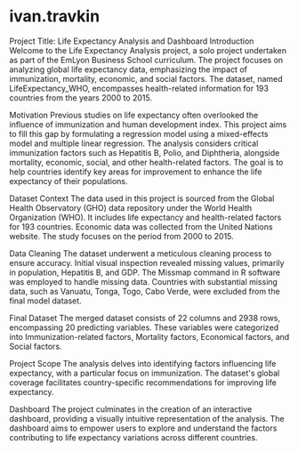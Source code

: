 # ivan.travkin
Project Title: Life Expectancy Analysis and Dashboard
Introduction
Welcome to the Life Expectancy Analysis project, a solo project undertaken as part of the EmLyon Business School curriculum. The project focuses on analyzing global life expectancy data, emphasizing the impact of immunization, mortality, economic, and social factors. The dataset, named LifeExpectancy_WHO, encompasses health-related information for 193 countries from the years 2000 to 2015.

Motivation
Previous studies on life expectancy often overlooked the influence of immunization and human development index. This project aims to fill this gap by formulating a regression model using a mixed-effects model and multiple linear regression. The analysis considers critical immunization factors such as Hepatitis B, Polio, and Diphtheria, alongside mortality, economic, social, and other health-related factors. The goal is to help countries identify key areas for improvement to enhance the life expectancy of their populations.

Dataset
Context
The data used in this project is sourced from the Global Health Observatory (GHO) data repository under the World Health Organization (WHO). It includes life expectancy and health-related factors for 193 countries. Economic data was collected from the United Nations website. The study focuses on the period from 2000 to 2015.

Data Cleaning
The dataset underwent a meticulous cleaning process to ensure accuracy. Initial visual inspection revealed missing values, primarily in population, Hepatitis B, and GDP. The Missmap command in R software was employed to handle missing data. Countries with substantial missing data, such as Vanuatu, Tonga, Togo, Cabo Verde, were excluded from the final model dataset.

Final Dataset
The merged dataset consists of 22 columns and 2938 rows, encompassing 20 predicting variables. These variables were categorized into Immunization-related factors, Mortality factors, Economical factors, and Social factors.

Project Scope
The analysis delves into identifying factors influencing life expectancy, with a particular focus on immunization. The dataset's global coverage facilitates country-specific recommendations for improving life expectancy.

Dashboard
The project culminates in the creation of an interactive dashboard, providing a visually intuitive representation of the analysis. The dashboard aims to empower users to explore and understand the factors contributing to life expectancy variations across different countries.



